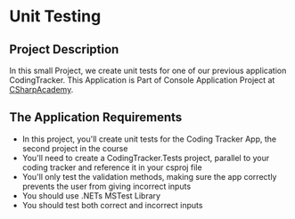 # Unit Testing

## Project Description

In this small Project, we create unit tests for one of our previous application
CodingTracker. This Application is Part of Console Application Project
at [CSharpAcademy](https://thecsharpacademy.com/project/15/drinks).

## The Application Requirements

* In this project, you'll create unit tests for the Coding Tracker App,
the second project in the course
* You'll need to create a CodingTracker.Tests project, parallel to your
coding tracker and reference it in your csproj file
* You'll only test the validation methods, making sure the app correctly
prevents the user from giving incorrect inputs
* You should use .NETs MSTest Library
* You should test both correct and incorrect inputs
